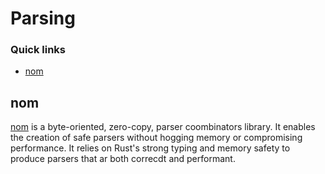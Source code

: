 # Parsing

### Quick links
* [nom](#nom)

## nom
[nom](https://crates.io/crates/nom) is a byte-oriented, zero-copy, parser coombinators library. It 
enables the creation of safe parsers without hogging memory or compromising performance. It relies on 
Rust's strong typing and memory safety to produce parsers that ar both correcdt and performant.


